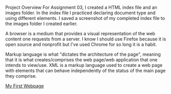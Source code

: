 Project Overview
For Assignment 03, I created a HTML index file and an images folder.
In the index file I practiced declaring document type and using different elements. I saved a screenshot of my completed index file to the images folder I created earlier.

A browser is a medium that provides a visual representation of the web content one requests from a server. I know I should use Firefox because it is open source and nonprofit but I've used Chrome for so long it is a habit.

Markup language is what "dictates the architecture of the page", meaning that it is what creates/comprises the web page/web application that one intends to view/use. XML is a markup language used to create a web page with elements that can behave independently of the status of the main page they comprise.

[My First Webpage](./FirstWebpage.png)
